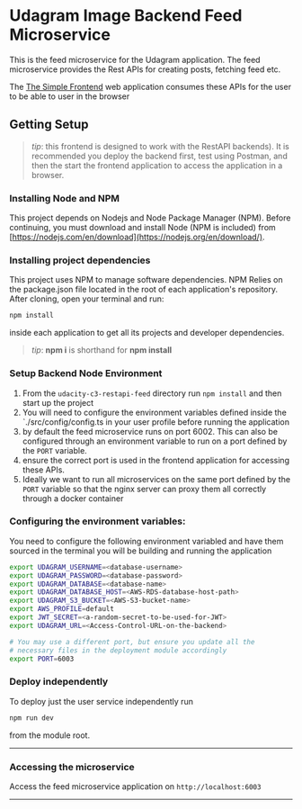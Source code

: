 # Udagram Image Backend Feed Microservice

This is the feed microservice for the Udagram application. The feed microservice provides the Rest APIs for creating posts, fetching feed etc.

The [The Simple Frontend](../udacity-c3-frontend) web application consumes these APIs for the user to be able to user in the browser

## Getting Setup

> _tip_: this frontend is designed to work with the RestAPI backends). It is recommended you deploy the backend first, test using Postman, and then the start the frontend application to access the application in a browser.

### Installing Node and NPM
This project depends on Nodejs and Node Package Manager (NPM). Before continuing, you must download and install Node (NPM is included) from [https://nodejs.com/en/download](https://nodejs.org/en/download/).

### Installing project dependencies

This project uses NPM to manage software dependencies. NPM Relies on the package.json file located in the root of each application's repository. After cloning, open your terminal and run:
```bash
npm install
```
inside each application to get all its projects and developer dependencies.

>_tip_: **npm i** is shorthand for **npm install**

### Setup Backend Node Environment
1. From the `udacity-c3-restapi-feed` directory run `npm install` and then start up the project
1. You will need to configure the environment variables defined inside the `./src/config/config.ts in your user profile before running the application
1. by default the feed microservice runs on port 6002. This can also be configured through an environment variable to run on a port defined by the `PORT` variable.
1. ensure the correct port is used in the frontend application for accessing these APIs.
1. Ideally we want to run all microservices on the same port defined by the `PORT` variable so that the nginx server can proxy them all correctly through a docker container

### Configuring the environment variables:
You need to configure the following environment variabled and have them sourced in the terminal you will be building and running the application
```bash
export UDAGRAM_USERNAME=<database-username>
export UDAGRAM_PASSWORD=<database-password>
export UDAGRAM_DATABASE=<database-name>
export UDAGRAM_DATABASE_HOST=<AWS-RDS-database-host-path>
export UDAGRAM_S3_BUCKET=<AWS-S3-bucket-name>
export AWS_PROFILE=default
export JWT_SECRET=<a-random-secret-to-be-used-for-JWT>
export UDAGRAM_URL=<Access-Control-URL-on-the-backend>

# You may use a different port, but ensure you update all the
# necessary files in the deployment module accordingly
export PORT=6003
```

### Deploy independently

To deploy just the user service independently run 
```bash
npm run dev
```
from the module root.

***

### Accessing the microservice
Access the feed microservice application on `http://localhost:6003`

***
